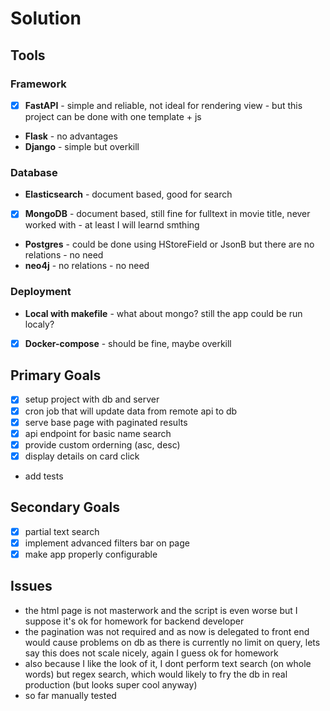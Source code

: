 # Solution

## Tools

### Framework

- [x] **FastAPI** - simple and reliable, not ideal for rendering view - but this project can be done with one template + js
- **Flask** - no advantages
- **Django** - simple but overkill

### Database

- **Elasticsearch** - document based, good for search
- [x] **MongoDB** - document based, still fine for fulltext in movie title, never worked with - at least I will learnd smthing
- **Postgres** - could be done using HStoreField or JsonB but there are no relations - no need
- **neo4j** - no relations - no need

### Deployment

- **Local with makefile** - what about mongo? still the app could be run localy?
- [x] **Docker-compose** - should be fine, maybe overkill

## Primary Goals

- [x] setup project with db and server
- [x] cron job that will update data from remote api to db
- [x] serve base page with paginated results
- [x] api endpoint for basic name search 
- [x] provide custom orderning (asc, desc)
- [x] display details on card click
- add tests 

## Secondary Goals

- [x] partial text search
- [x] implement advanced filters bar on page
- [x] make app properly configurable

## Issues

- the html page is not masterwork and the script is even worse but I suppose it's ok for homework for backend developer
- the pagination was not required and as now is delegated to front end would cause problems on db as there is currently no limit on query, lets say this does not scale nicely, again I guess ok for homework
- also because I like the look of it, I dont perform text search (on whole words) but regex search, which would likely to fry the db in real production (but looks super cool anyway)
- so far manually tested
